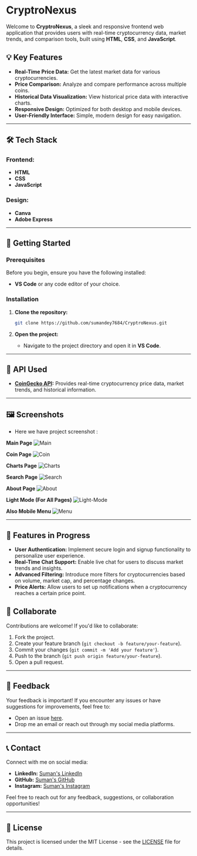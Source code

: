# CryptroNexus

Welcome to **CryptroNexus**, a sleek and responsive frontend web application that provides users with real-time cryptocurrency data, market trends, and comparison tools, built using **HTML**, **CSS**, and **JavaScript**.

## 💡 Key Features

- **Real-Time Price Data:** Get the latest market data for various cryptocurrencies.
- **Price Comparison:** Analyze and compare performance across multiple coins.
- **Historical Data Visualization:** View historical price data with interactive charts.
- **Responsive Design:** Optimized for both desktop and mobile devices.
- **User-Friendly Interface:** Simple, modern design for easy navigation.

---

## 🛠️ Tech Stack

### **Frontend:**
- **HTML**
- **CSS**
- **JavaScript**

### **Design:**
- **Canva**
- **Adobe Express**

---

## 🚀 Getting Started

### Prerequisites

Before you begin, ensure you have the following installed:
- **VS Code** or any code editor of your choice.

### Installation

1. **Clone the repository:**

    ```bash
    git clone https://github.com/sumandey7684/CryptroNexus.git
    ```

2. **Open the project:**
    - Navigate to the project directory and open it in **VS Code**.

---

## 🔧 API Used

- **[CoinGecko API](https://www.coingecko.com/en/api):** Provides real-time cryptocurrency price data, market trends, and historical information.

---

## 🖼️ Screenshots

- Here we have project screenshot :

**Main Page**
![Main](screenshots/Main.png)

**Coin Page**
![Coin](screenshots/Coin.png)

**Charts Page**
![Charts](screenshots/Charts.png)

**Search Page**
![Search](screenshots/Search.png)

**About Page**
![About](screenshots/About.png)

**Light Mode (For All Pages)**
![Light-Mode](screenshots/Light-Mode.png)


**Also Mobile Menu**
![Menu](screenshots/Menu.png)

---

## 🚧 Features in Progress

- **User Authentication:** Implement secure login and signup functionality to personalize user experience.
- **Real-Time Chat Support:** Enable live chat for users to discuss market trends and insights.
- **Advanced Filtering:** Introduce more filters for cryptocurrencies based on volume, market cap, and percentage changes.
- **Price Alerts:** Allow users to set up notifications when a cryptocurrency reaches a certain price point.


## 🤝 Collaborate

Contributions are welcome! If you'd like to collaborate:

1. Fork the project.
2. Create your feature branch (`git checkout -b feature/your-feature`).
3. Commit your changes (`git commit -m 'Add your feature'`).
4. Push to the branch (`git push origin feature/your-feature`).
5. Open a pull request.

---

## 💬 Feedback

Your feedback is important! If you encounter any issues or have suggestions for improvements, feel free to:

- Open an issue [here](https://github.com/sumandey7684/CryptroNexus/issues).
- Drop me an email or reach out through my social media platforms.

---

## 📞 Contact

Connect with me on social media:

- **LinkedIn:** [Suman's LinkedIn](https://www.linkedin.com/in/suman-dey-964612282/)
- **GitHub:** [Suman's GitHub](https://github.com/sumandey7684)
- **Instagram:** [Suman's Instagram](https://www.instagram.com/ft.sumandey/)

Feel free to reach out for any feedback, suggestions, or collaboration opportunities!

---

## 📄 License

This project is licensed under the MIT License - see the [LICENSE](LICENSE) file for details.
